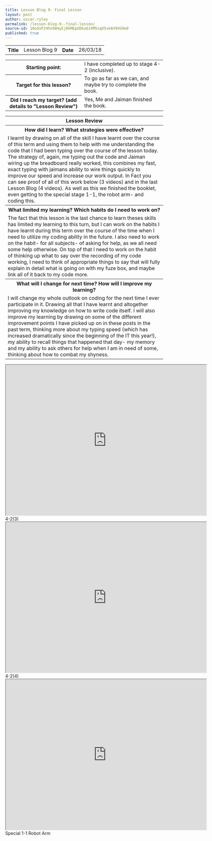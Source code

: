 ```yaml
---
title: Lesson Blog 9- Final Lesson
layout: post
author: oscar.ryley
permalink: /lesson-blog-9--final-lesson/
source-id: 10odxP24hn5W4yEj0kMEpUDku6zXM5sqO5vkAV9VG9e0
published: true
---
```

<table>
  <tr>
    <th>Title</th>
    <td>Lesson Blog 9</td>
    <th>Date</th>
    <td>26/03/18</td>
  </tr>
</table>


<table>
  <tr>
    <th>Starting point:</th>
    <td>I have completed up to stage 4-2 (inclusive).</td>
  </tr>
  <tr>
    <th>Target for this lesson?</th>
    <td>To go as far as we can, and maybe try to complete the book.</td>
  </tr>
  <tr>
    <th>Did I reach my target? 
(add details to "Lesson Review")</th>
    <td> Yes, Me and Jaiman finished the book.</td>
  </tr>
</table>


<table>
  <tr>
    <th>Lesson Review</th>
  </tr>
  <tr>
    <th>How did I learn? What strategies were effective? </th>
  </tr>
  <tr>
    <td>I learnt by drawing on all of the skill I have learnt over the course of this term and using them to help with me understanding the code that I had been typing over the course of the lesson today. The strategy of, again, me typing out the code and Jaiman wiring up the breadboard really worked, this combines my fast, exact typing with jaimans ability to wire things quickly to improve our speed and increase our work output. In Fact you can see proof of all of this work below (3 videos) and in the last Lesson Blog (4 videos). As well as this we finished the booklet, even getting to the special stage 1-1, the robot arm- and coding this.</td>
  </tr>
  <tr>
    <th>What limited my learning? Which habits do I need to work on? </th>
  </tr>
  <tr>
    <td>The fact that this lesson is the last chance to learn theses skills has limited my learning to this turn, but I can work on the habits I have learnt during this term over the course of the time when I need to utilize my coding ability in the future. I also need to work on the habit- for all subjects- of asking for help, as we all need some help otherwise. On top of that I need to work on the habit of thinking up what to say over the recording of my code working, I need to think of appropriate things to say that will fully explain in detail what is going on with my fuze box, and maybe link all of it back to my code more.</td>
  </tr>
  <tr>
    <th>What will I change for next time? How will I improve my learning?</th>
  </tr>
  <tr>
    <td>I will change my whole outlook on coding for the next time I ever participate in it. Drawing all that I have learnt and altogether improving my knowledge on how to write code itself. I will also improve my learning by drawing on some of the different improvement points I have picked up on in these posts in the past term, thinking more about my typing speed (which has increased dramatically since the beginning of the IT this year!), my ability to recall things that happened that day- my memory and my ability to ask others for help when I am in need of some, thinking about how to combat my shyness.</td>
  </tr>
</table>

<iframe src="https://drive.google.com/file/d/1MjL4grThOYRi8NrJj8Rgz3aXP1INsVmf/preview" width="640" height="480"></iframe>
<td>4-2(3)</td>

<iframe src="https://drive.google.com/file/d/1mywgJ6FTFpbDiiY8FC4D2_44lTDjfxYC/preview" width="640" height="480"></iframe>
<td>4-2(4)</td>

<iframe src="https://drive.google.com/file/d/1s0_FnsC-Ak_y49lWCFezqcXIc47N1jpZ/preview" width="640" height="480"></iframe>
<td>Special 1-1 Robot Arm</td>

